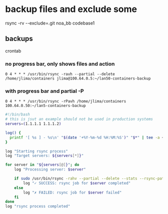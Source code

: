 # backup files and exclude some

rsync -rv --exclude=.git noa_bb codebase1

## backups

crontab

### no progress bar, only shows files and action

`0 4 * * * /usr/bin/rsync -ravh --partial --delete /home/jlima/containers jlima@100.64.0.5:~/lan50-containers-backup`

### with progress bar and partial -P

`0 4 * * * /usr/bin/rsync -rPavh /home/jlima/containers 100.64.0.50:~/lan5-containers-backup`

```sh
#!/bin/bash
# this is jsut an example should not be used in production systems
servers=(1.1.1.1 1.1.1.2)

log() {
  printf '[ %s ] - %s\n' "$(date '+%Y-%m-%d %H:%M:%S')" "$*" | tee -a ~/rsync.log
}

log "Starting rsync process"
log "Target servers: ${servers[*]}"

for server in "${servers[@]}"; do
    log "Processing server: $server"

    if sudo /usr/bin/rsync -rahv --partial --delete --stats --rsync-path="sudo rsync" -e "ssh -i ~/.ssh/server.pem -o StrictHostKeyChecking=no -o UserKnownHostsFile=/dev/null" /opt/netdevops/os-upgrades/images $USER@$server:/opt/netdevops/os-upgrades/ >> rsync.log; then
        log "✓ SUCCESS: rsync job for $server completed"
    else
        log "✗ FAILED: rsync job for $server failed"
    fi
done
log "rsync process completed"
```
